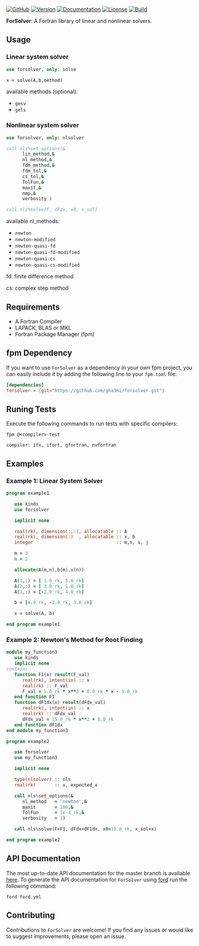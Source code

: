 [![GitHub](https://img.shields.io/badge/GitHub-ForSolver-blue.svg?style=social&logo=github)](https://github.com/gha3mi/forsolver)
[![Version](https://img.shields.io/github/release/gha3mi/forsolver.svg)](https://github.com/gha3mi/forsolver/releases/latest)
[![Documentation](https://img.shields.io/badge/ford-Documentation%20-blueviolet.svg)](https://gha3mi.github.io/forsolver/)
[![License](https://img.shields.io/github/license/gha3mi/forsolver?color=green)](https://github.com/gha3mi/forsolver/blob/main/LICENSE)
[![Build](https://github.com/gha3mi/forsolver/actions/workflows/CI_test.yml/badge.svg)](https://github.com/gha3mi/forsolver/actions/workflows/CI_test.yml)


**ForSolver**: A Fortran library of linear and nonlinear solvers.

## Usage

### Linear system solver

```fortran
use forsolver, only: solve

x = solve(A,b,method)
```

available methods (optional):

- ```gesv```
- ```gels```

### Nonlinear system solver

```fortran
use forsolver, only: nlsolver

call nls%set_options(&
      lin_method,&
      nl_method,&
      fdm_method,&
      fdm_tol,&
      cs_tol,&
      TolFun,&
      maxit,&
      nmp,&
      verbosity )

call nls%solve(F, dFdx, x0, x_sol)
```

available nl_methods:

- ```newton```
- ```newton-modified```
- ```newton-quasi-fd```
- ```newton-quasi-fd-modified```
- ```newton-quasi-cs```
- ```newton-quasi-cs-modified```

fd: finite difference method

cs: complex step method

## Requirements

- A Fortran Compiler
- LAPACK, BLAS or MKL
- Fortran Package Manager (fpm)

## fpm Dependency

If you want to use `ForSolver` as a dependency in your own fpm project,
you can easily include it by adding the following line to your `fpm.toml` file:

```toml
[dependencies]
forsolver = {git="https://github.com/gha3mi/forsolver.git"}
```

## Runing Tests

Execute the following commands to run tests with specific compilers:

```shell
fpm @<compiler>-test
```
`compiler: ifx, ifort, gfortran, nvfortran`


## Examples

### Example 1: Linear System Solver

```fortran
program example1

   use kinds
   use forsolver

   implicit none

   real(rk), dimension(:,:), allocatable :: A
   real(rk), dimension(:)  , allocatable :: x, b
   integer                               :: m,n, i, j

   m = 3
   n = 2

   allocate(A(m,n),b(m),x(n))

   A(1,:) = [ 1.0_rk, 5.0_rk]
   A(2,:) = [ 3.0_rk, 1.0_rk]
   A(3,:) = [-2.0_rk, 4.0_rk]

   b = [4.0_rk, -2.0_rk, 3.0_rk]

   x = solve(A, b)

end program example1
```

### Example 2: Newton's Method for Root Finding

```fortran
module my_function3
   use kinds
   implicit none
contains
   function F1(x) result(F_val)
      real(rk), intent(in) :: x
      real(rk) :: F_val
      F_val = 5.0_rk * x**3 + 8.0_rk * x - 5.0_rk
   end function F1
   function dF1dx(x) result(dFdx_val)
      real(rk), intent(in) :: x
      real(rk) :: dFdx_val
      dFdx_val = 15.0_rk * x**2 + 8.0_rk
   end function dF1dx
end module my_function3

program example2

   use forsolver
   use my_function3

   implicit none

   type(nlsolver) :: nls
   real(rk)       :: x, expected_x

   call nls%set_options(&
      nl_method   = 'newton',&
      maxit       = 100,&
      TolFun      = 1e-4_rk,&
      verbosity   = 1)

   call nls%solve(F=F1, dFdx=dF1dx, x0=10.0_rk, x_sol=x)

end program example2
```

## API Documentation

The most up-to-date API documentation for the master branch is available
[here](https://gha3mi.github.io/forsolver/).
To generate the API documentation for `ForSolver` using
[ford](https://github.com/Fortran-FOSS-Programmers/ford) run the following
command:

```shell
ford ford.yml
```

## Contributing

Contributions to `ForSolver` are welcome!
If you find any issues or would like to suggest improvements, please open an issue.